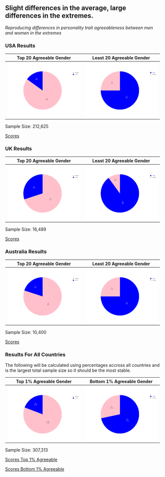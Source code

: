 <!DOCTYPE html>
<html>

<head>
  <meta charset="utf-8">
  <meta name="viewport" content="width=device-width, initial-scale=1.0">
  <title>results_table</title>
  <link rel="stylesheet" href="https://stackedit.io/style.css" />
</head>

<body class="stackedit">
  <div class="stackedit__html"><h2 id="slight-differences-in-the-average-large-differences-in-the-extremes.">Slight differences in the average, large differences in the extremes.</h2>
<p><em>Reproducing differences in personality trait agreeableness between men and women in the extremes</em></p>
<h3 id="usa-results">USA Results</h3>

<table>
<thead>
<tr>
<th>Top 20 Agreeable Gender</th>
<th>Least 20 Agreeable Gender</th>
</tr>
</thead>
<tbody>
<tr>
<td><img src="https://github.com/data-for-humans/personality-rankings/blob/master/charts/charts_USA_DESC.png?raw=true" alt="enter image description here"></td>
<td><img src="https://github.com/data-for-humans/personality-rankings/blob/master/charts/charts_USA_ASC.png?raw=true" alt="enter image description here"></td>
</tr>
</tbody>
</table><p>Sample Size: 212,625</p>
<p><a href="https://github.com/data-for-humans/personality-rankings/blob/master/docs/usa_results.md">Scores</a></p>
<h3 id="uk-results">UK Results</h3>

<table>
<thead>
<tr>
<th>Top 20 Agreeable Gender</th>
<th>Least 20 Agreeable Gender</th>
</tr>
</thead>
<tbody>
<tr>
<td><img src="https://github.com/data-for-humans/personality-rankings/blob/master/charts/charts_UK_DESC.png?raw=true" alt="enter image description here"></td>
<td><img src="https://github.com/data-for-humans/personality-rankings/blob/master/charts/charts_UK_ASC.png?raw=true" alt="enter image description here"></td>
</tr>
</tbody>
</table><p>Sample Size: 16,489</p>
<p><a href="https://github.com/data-for-humans/personality-rankings/blob/master/docs/uk_results.md">Scores</a></p>
<h3 id="australia-results">Australia Results</h3>

<table>
<thead>
<tr>
<th>Top 20 Agreeable Gender</th>
<th>Least 20 Agreeable Gender</th>
</tr>
</thead>
<tbody>
<tr>
<td><img src="https://github.com/data-for-humans/personality-rankings/blob/master/charts/charts_Australia_DESC.png?raw=true" alt=""></td>
<td><img src="https://github.com/data-for-humans/personality-rankings/blob/master/charts/charts_Australia_ASC.png?raw=true" alt=""></td>
</tr>
</tbody>
</table><p>Sample Size: 10,400</p>
<p><a href="https://github.com/data-for-humans/personality-rankings/blob/master/docs/australia_results.md">Scores</a></p>
<h3 id="results-for-all-countries">Results For All Countries</h3>
<p>The following will be calculated using percentages accross all countries and is the largest total sample size so it should be the most stable.</p>

<table>
<thead>
<tr>
<th>Top 1% Agreeable Gender</th>
<th>Bottom 1% Agreeable Gender</th>
</tr>
</thead>
<tbody>
<tr>
<td><img src="https://github.com/data-for-humans/personality-rankings/blob/master/charts/charts_all_DESC.png?raw=true" alt="enter image description here"></td>
<td><img src="https://github.com/data-for-humans/personality-rankings/blob/master/charts/charts_all_ASC.png?raw=true" alt="enter image description here"></td>
</tr>
</tbody>
</table><p>Sample Size: 307,313</p>
<p><a href="https://github.com/data-for-humans/personality-rankings/blob/master/docs/top_1_percent_all.md">Scores Top 1% Agreeable</a></p>
<p><a href="https://github.com/data-for-humans/personality-rankings/blob/master/docs/bottom_1_percent_all.md">Scores Bottom 1% Agreeable</a></p>
</div>
</body>

</html>
